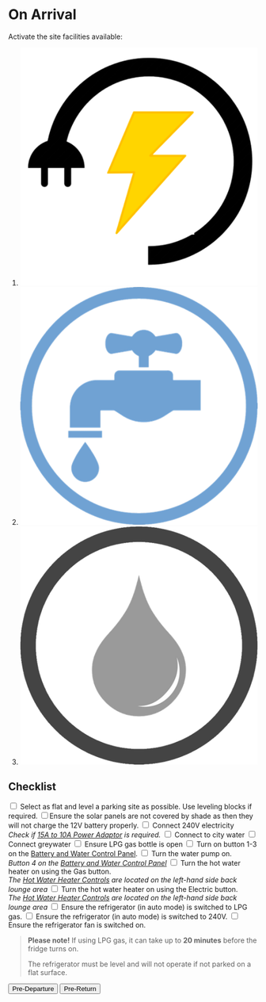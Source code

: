 ﻿<link href="../styles/custom.css" rel="stylesheet" />
<script src="https://code.jquery.com/jquery-3.6.0.min.js"></script>
<script>
    $(function(){
        $('.checklistToggler').each(function(i, el){
            var toggler = $(el);
            var togglerTarget = toggler.data('target');
            // initialise
            updateToggleState(toggler, false);  
            stripeChecklistItems();
            // click handler
            toggler.on('click', function(e){
                var isActive = !toggler.data('isActive');
                updateToggleState(toggler, isActive);  
                stripeChecklistItems();
                e.preventDefault();
            })
        });
        function updateToggleState(toggler, isActive) {
            toggler.data('isActive', isActive);
            var togglerTarget = toggler.data('target');
            if (isActive) {
                $('label.'+togglerTarget+'-Y').show();
                $('label.'+togglerTarget+'-N').hide();
                toggler.addClass('active');
            }
            else {
                $('label.'+togglerTarget+'-N').show();
                $('label.'+togglerTarget+'-Y').hide();
                toggler.removeClass('active');
            }
        }
        function stripeChecklistItems() {
            $('.checklistContainer label').removeClass('alt');
            $('.checklistContainer label:visible:odd').addClass('alt');
        }
    });
</script>

# On Arrival

Activate the site facilities available:

<ol class="togglelist">
    <li>
        <a href="#" title="Toggle 240V power" class="checklistToggler" data-target="power"><img src="images/power.png" alt="240V Power" /></a>
    </li>
    <li>
        <a href="#" title="Toggle mains water" class="checklistToggler" data-target="water"><img src="images/water.png" alt="Mains Water" /></a>
    </li>
    <li>
        <a href="#" title="Toggle greywater" class="checklistToggler" data-target="greywater"><img src="images/greywater.png" alt="Greywater" /></a>
    </li>
</ol>

## Checklist

<div class="checklistContainer">
<label><input type="checkbox" /> Select as flat and level a parking site as possible. Use leveling blocks if
required.</label>
<label class="power-N"><input type="checkbox" />Ensure the solar panels are not covered by shade as then they 
will not charge the 12V battery properly.</label>
<label class="power-Y"><input type="checkbox" /> Connect 240V electricity <br />
<em>Check if <a href="../guides/power-adaptor.html">15A to 10A Power Adaptor</a> is required.</em></label>
<label class="water-Y"><input type="checkbox" /> Connect to city water </label>
<label class="greywater-Y"><input type="checkbox" /> Connect greywater </label>
<label><input type="checkbox" /> Ensure LPG gas bottle is open</label>
<label><input type="checkbox" /> Turn on button 1-3 on the <a href="../guides/control-panel.html">Battery and Water Control Panel</a>.</label>
<label class="water-N"><input type="checkbox" /> Turn the water pump on.<br/>
<em>Button 4 on the <a href="../guides/control-panel.html">Battery and Water Control Panel</a></em>
</label>
<label class="power-N"><input type="checkbox" /> Turn the hot water heater on using the Gas button.<br />
<em>The <a href="hot-water-heater-controls.md">Hot Water Heater Controls</a> are located on the left-hand side back lounge area</em></label>
<label class="power-Y"><input type="checkbox" /> Turn the hot water heater on using the Electric button.<br />
<em>The <a href="hot-water-heater-controls.md">Hot Water Heater Controls</a> are located on the left-hand side back lounge area</em></label>
<label class="power-N"><input type="checkbox" /> Ensure the refrigerator (in auto mode) is switched to LPG gas.</label>
<label class="power-Y"><input type="checkbox" /> Ensure the refrigerator (in auto mode) is switched to 240V.</label>
<label class="power-N"><input type="checkbox" /> Ensure the refrigerator fan is switched on.</label>
</div>

> **Please note!** If using LPG gas, it can take up to **20 minutes** before the fridge turns on. 
>
> The refrigerator must be level and will not operate if not parked on a flat surface.

<a href="pre-departure.html"><button class="nav-button"><i class="arrow arrow-left"></i> Pre-Departure</button></a>
<a href="pre-return.html" class="right"><button class="nav-button">Pre-Return <i class="arrow arrow-right"></i></button></a>